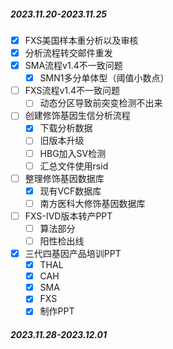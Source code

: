 
##### 2023.11.20-2023.11.25

- [x] FXS美国样本重分析以及审核
- [x] 分析流程转交邮件重发
- [x] SMA流程v1.4不一致问题
	- [x] SMN1多分单体型（阈值小数点）
- [ ] FXS流程v1.4不一致问题
	- [ ] 动态分区导致前突变检测不出来
- [ ] 创建修饰基因生信分析流程
	- [x] 下载分析数据
	- [ ] 旧版本升级
	- [ ] HBG加入SV检测
	- [ ] 汇总文件使用rsid
- [ ] 整理修饰基因数据库
	- [x] 现有VCF数据库
	- [ ] 南方医科大修饰基因数据库
- [ ] FXS-IVD版本转产PPT
	- [ ] 算法部分
	- [ ] 阳性检出线
- [x] 三代四基因产品培训PPT
	- [x] THAL
	- [x] CAH
	- [x] SMA
	- [x] FXS
	- [x] 制作PPT

##### 2023.11.28-2023.12.01
